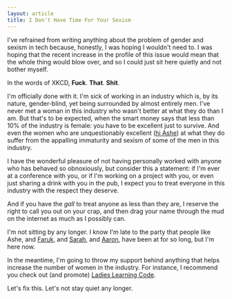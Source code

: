 ```yaml
---
layout: article
title: I Don't Have Time For Your Sexism
---
```


I've refrained from writing anything about the problem of gender and sexism in
tech because, honestly, I was hoping I wouldn't need to. I was hoping that the
recent increase in the profile of this issue would mean that the whole thing
would blow over, and so I could just sit here quietly and not bother myself.

In the words of XKCD, **Fuck**. **That**. **Shit**.

I'm officially done with it. I'm sick of working in an industry which is, by
its nature, gender-blind, yet being surrounded by almost entirely men. I've
never met a woman in this industry who wasn't better at what they do than I am.
But that's to be expected, when the smart money says that less than 10% of the
industry is female: you have to be excellent just to survive. And even the
women who are unquestionably excellent
([hi Ashe](http://ashedryden.com/blog/we-deserve-better-than-this)) at what
they do suffer from the appalling immaturity and sexism of some of the men in
this industry.

I have the wonderful pleasure of not having personally worked with anyone who
has behaved so obnoxiously, but consider this a statement: if I'm ever at a
conference with you, or if I'm working on a project with you, or even just
sharing a drink with you in the pub, I expect you to treat everyone in this
industry with the respect they deserve.

And if you have the _gall_ to treat anyone as less than they are, I reserve the
right to call you out on your crap, and then drag your name through the mud on
the internet as much as I possibly can.

I'm not sitting by any longer. I know I'm late to the party that people like
Ashe, and [Faruk](http://farukat.es/journal/2013/02/681-silence), and
[Sarah](http://www.sazzy.co.uk/2013/02/speaking-up/), and
[Aaron](http://aaron.vegh.ca/2013/02/girl-trouble/), have been at for so long,
but I'm here now.

In the meantime, I'm going to throw my support behind anything that helps
increase the number of women in the industry. For instance, I recommend you
check out (and promote) [Ladies Learning Code](http://ladieslearningcode.com/).

Let's fix this. Let's not stay quiet any longer.

